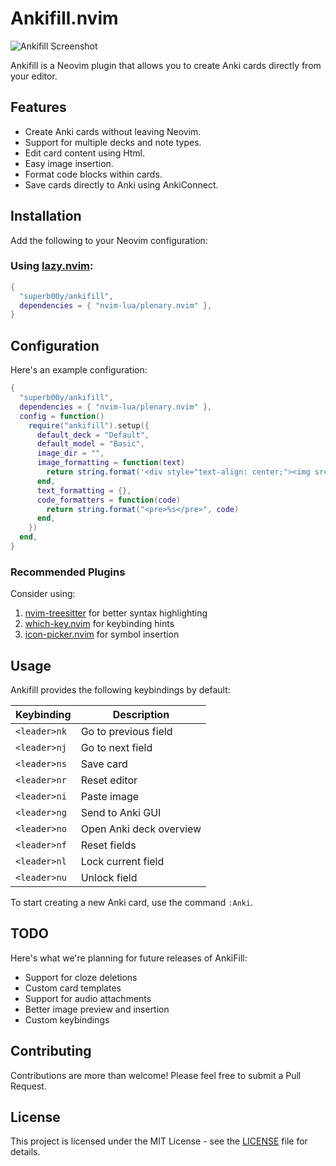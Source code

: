 # Ankifill.nvim

![Ankifill Screenshot](./images/ankifill_screenshot.png)

Ankifill is a Neovim plugin that allows you to create Anki cards directly from your editor.

## Features

- Create Anki cards without leaving Neovim.
- Support for multiple decks and note types.
- Edit card content using Html.
- Easy image insertion.
- Format code blocks within cards.
- Save cards directly to Anki using AnkiConnect.

## Installation

Add the following to your Neovim configuration:

### Using [lazy.nvim](https://github.com/folke/lazy.nvim):

```lua
{
  "superb00y/ankifill",
  dependencies = { "nvim-lua/plenary.nvim" },
}
```

## Configuration

Here's an example configuration:

```lua
{
  "superb00y/ankifill",
  dependencies = { "nvim-lua/plenary.nvim" },
  config = function()
    require("ankifill").setup({
      default_deck = "Default",
      default_model = "Basic",
      image_dir = "",
      image_formatting = function(text)
        return string.format('<div style="text-align: center;"><img src="%s"></div>', text)
      end,
      text_formatting = {},
      code_formatters = function(code)
        return string.format("<pre>%s</pre>", code)
      end,
    })
  end,
}
```

### Recommended Plugins

Consider using:

1. [nvim-treesitter](https://github.com/nvim-treesitter/nvim-treesitter) for better syntax highlighting
2. [which-key.nvim](https://github.com/folke/which-key.nvim) for keybinding hints
3. [icon-picker.nvim](https://github.com/ziontee113/icon-picker.nvim) for symbol insertion

## Usage

Ankifill provides the following keybindings by default:

| Keybinding   | Description             |
| ------------ | ----------------------- |
| `<leader>nk` | Go to previous field    |
| `<leader>nj` | Go to next field        |
| `<leader>ns` | Save card               |
| `<leader>nr` | Reset editor            |
| `<leader>ni` | Paste image             |
| `<leader>ng` | Send to Anki GUI        |
| `<leader>no` | Open Anki deck overview |
| `<leader>nf` | Reset fields            |
| `<leader>nl` | Lock current field      |
| `<leader>nu` | Unlock field            |

To start creating a new Anki card, use the command `:Anki`.

## TODO

Here's what we're planning for future releases of AnkiFill:

- Support for cloze deletions
- Custom card templates
- Support for audio attachments
- Better image preview and insertion
- Custom keybindings

## Contributing

Contributions are more than welcome! Please feel free to submit a Pull Request.

## License

This project is licensed under the MIT License - see the [LICENSE](LICENSE) file for details.
